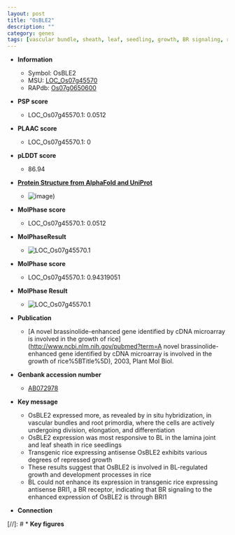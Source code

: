 ```yaml
---
layout: post
title: "OsBLE2"
description: ""
category: genes
tags: [vascular bundle, sheath, leaf, seedling, growth, BR signaling, root, lamina,  BR ]
---
```


* **Information**  
    + Symbol: OsBLE2  
    + MSU: [LOC_Os07g45570](http://rice.plantbiology.msu.edu/cgi-bin/ORF_infopage.cgi?orf=LOC_Os07g45570)  
    + RAPdb: [Os07g0650600](http://rapdb.dna.affrc.go.jp/viewer/gbrowse_details/irgsp1?name=Os07g0650600)  

* **PSP score**  
    + LOC_Os07g45570.1: 0.0512 

* **PLAAC score**  
    + LOC_Os07g45570.1: 0 

* **pLDDT score**
    + 86.94

* **[Protein Structure from AlphaFold and UniProt](https://www.uniprot.org/uniprotkb/A0A0P0X9V1/entry#structure)**
    + ![image](https://ricepsp.github.io/images/A/AF-A0A0P0X9V1-F1.png))

* **MolPhase score**
    + LOC_Os07g45570.1: 0.0512

* **MolPhaseResult**
    + ![LOC_Os07g45570.1](https://ricepsp.github.io/pictures/LOC_Os07g/LOC_Os07g45570.1.png)

* **MolPhase score**
    + LOC_Os07g45570.1: 0.94319051

* **MolPhase Result**
    + ![LOC_Os07g45570.1](https://304243504.github.io/Pictures/LOC_Os07g/LOC_Os07g45570.1.png)

* **Publication**  
    + [A novel brassinolide-enhanced gene identified by cDNA microarray is involved in the growth of rice](http://www.ncbi.nlm.nih.gov/pubmed?term=A novel brassinolide-enhanced gene identified by cDNA microarray is involved in the growth of rice%5BTitle%5D), 2003, Plant Mol Biol.

* **Genbank accession number**  
    + [AB072978](http://www.ncbi.nlm.nih.gov/nuccore/AB072978)

* **Key message**  
    + OsBLE2 expressed more, as revealed by in situ hybridization, in vascular bundles and root primordia, where the cells are actively undergoing division, elongation, and differentiation
    + OsBLE2 expression was most responsive to BL in the lamina joint and leaf sheath in rice seedlings
    + Transgenic rice expressing antisense OsBLE2 exhibits various degrees of repressed growth
    + These results suggest that OsBLE2 is involved in BL-regulated growth and development processes in rice
    + BL could not enhance its expression in transgenic rice expressing antisense BRI1, a BR receptor, indicating that BR signaling to the enhanced expression of OsBLE2 is through BRI1

* **Connection**  

[//]: # * **Key figures**  


